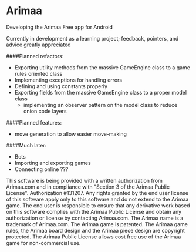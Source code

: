 Arimaa
======

Developing the Arimaa Free app for Android

Currently in development as a learning project; feedback, pointers, and advice greatly appreciated

####Planned refactors:
  - Exporting utility methods from the massive GameEngine class to a game rules oriented class
  - Implementing exceptions for handling errors
  - Defining and using constants properly
  - Exporting fields from the massive GameEngine class to a proper model class
    - implementing an observer pattern on the model class to reduce onion code layers
  
####Planned features:
  - move generation to allow easier move-making
  
####Much later:
  - Bots
  - Importing and exporting games
  - Connecting online ???


This software is being provided with a written authorization from Arimaa.com and in compliance with "Section 3
of the Arimaa Public License". Authorization #131207. Any rights granted by the end user license of this software
apply only to this software and do not extend to the Arimaa game. The end user is responsible to ensure that any
derivative work based on this software complies with the Arimaa Public License and obtain any authorization or
license by contacting Arimaa.com. The Arimaa name is a trademark of Arimaa.com. The Arimaa game is patented.
The Arimaa game rules, the Arimaa board design and the Arimaa piece design are copyright protected. The Arimaa
Public License allows cost free use of the Arimaa game for non-commercial use.
